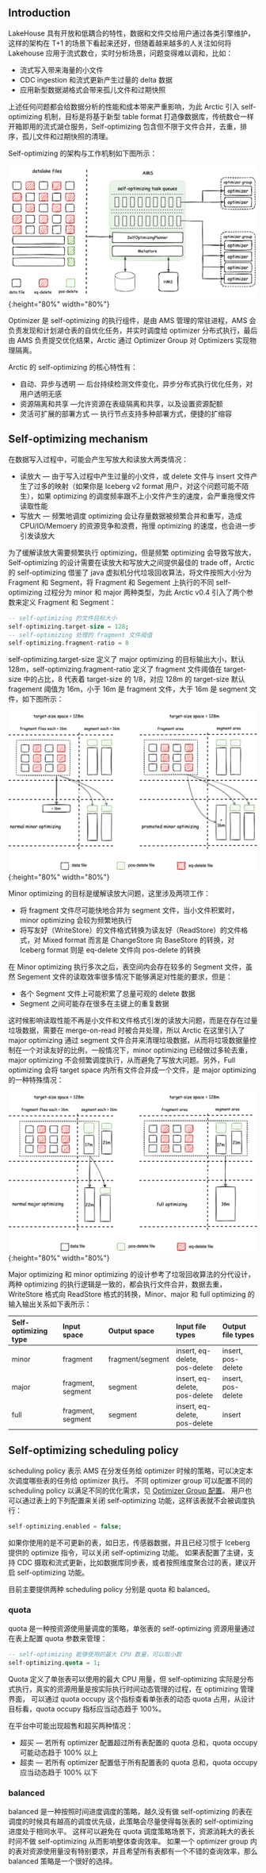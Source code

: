 ## Introduction

LakeHouse 具有开放和低耦合的特性，数据和文件交给用户通过各类引擎维护，这样的架构在 T+1 的场景下看起来还好，但随着越来越多的人关注如何将 Lakehouse 应用于流式数仓，实时分析场景，问题变得难以调和，比如：

- 流式写入带来海量的小文件
- CDC ingestion 和流式更新产生过量的 delta 数据
- 应用新型数据湖格式会带来孤儿文件和过期快照

上述任何问题都会给数据分析的性能和成本带来严重影响，为此 Arctic 引入 self-optimizing 机制，目标是将基于新型 table format 打造像数据库，传统数仓一样开箱即用的流式湖仓服务，Self-optimizing 包含但不限于文件合并，去重，排序，孤儿文件和过期快照的清理。

Self-optimizing 的架构与工作机制如下图所示：

![Self-optimizing architecture](../images/concepts/self-optimizing_arch.png){:height="80%" width="80%"}

Optimizer 是 self-optimizing 的执行组件，是由 AMS 管理的常驻进程，AMS 会负责发现和计划湖仓表的自优化任务，并实时调度给 optimizer 分布式执行，最后由 AMS 负责提交优化结果，Arctic 通过 Optimizer Group 对 Optimizers 实现物理隔离。

Arctic 的 self-optimizing 的核心特性有：

- 自动、异步与透明 — 后台持续检测文件变化，异步分布式执行优化任务，对用户透明无感
- 资源隔离和共享 —允许资源在表级隔离和共享，以及设置资源配额
- 灵活可扩展的部署方式 — 执行节点支持多种部署方式，便捷的扩缩容

## Self-optimizing mechanism

在数据写入过程中，可能会产生写放大和读放大两类情况：

- 读放大 — 由于写入过程中产生过量的小文件，或 delete 文件与 insert 文件产生了过多的映射（如果你是 Iceberg v2 format 用户，对这个问题可能不陌生），如果 optimizing 的调度频率跟不上小文件产生的速度，会严重拖慢文件读取性能
- 写放大 — 频繁地调度 optimizing 会让存量数据被频繁合并和重写，造成 CPU/IO/Memoery 的资源竞争和浪费，拖慢 optimizing 的速度，也会进一步引发读放大

为了缓解读放大需要频繁执行 optimizing，但是频繁 optimizing 会导致写放大，Self-optimizing 的设计需要在读放大和写放大之间提供最佳的 trade off，Arctic 的 self-optimizing 借鉴了 java 虚拟机分代垃圾回收算法，将文件按照大小分为 Fragment 和 Segment，将 Fragment 和 Segement 上执行的不同 self-optimizing 过程分为 minor 和 major 两种类型，为此 Arctic v0.4 引入了两个参数来定义 Fragment 和 Segment：

```SQL
-- self-optimizing 的文件目标大小
self-optimizing.target-size = 128;
-- self-optimizing 处理的 fragment 文件阈值
self-optimizing.fragment-ratio = 8
```

self-optimizing.target-size 定义了 major optimizing 的目标输出大小，默认 128m，self-optimizing.fragment-ratio 定义了 fragment 文件阈值在 target-size 中的占比，8 代表着 target-size 的 1/8，对应 128m 的 target-size 默认 fragement 阈值为 16m，小于 16m 是 fragment 文件，大于 16m 是 segment 文件，如下图所示：

![Minor optimizing](../images/concepts/minor_optimizing.png){:height="80%" width="80%"}

Minor optimizing 的目标是缓解读放大问题，这里涉及两项工作：

* 将 fragment 文件尽可能快地合并为 segment 文件，当小文件积累时， minor optimizing 会较为频繁地执行
* 将写友好（WriteStore）的文件格式转换为读友好（ReadStore）的文件格式，对 Mixed format 而言是 ChangeStore 向 BaseStore 的转换，对 Iceberg format 则是 eq-delete 文件向 pos-delete 的转换

在 Minor optimizing 执行多次之后，表空间内会存在较多的 Segment 文件，虽然 Segement 文件的读取效率很多情况下能够满足对性能的要求，但是：

* 各个 Segment 文件上可能积累了总量可观的 delete 数据
* Segment 之间可能存在很多在主键上的重复数据

这时候影响读取性能不再是小文件和文件格式引发的读放大问题，而是在存在过量垃圾数据，需要在 merge-on-read 时被合并处理，所以 Arctic 在这里引入了 major optimizing 通过 segment 文件合并来清理垃圾数据，从而将垃圾数据量控制在一个对读友好的比例，一般情况下，minor optimizing 已经做过多轮去重，major optimizing 不会频繁调度执行，从而避免了写放大问题。另外，Full optimizing 会将 target space 内所有文件合并成一个文件，是 major optimizing 的一种特殊情况：

![Major optimizing](../images/concepts/major_optimizing.png){:height="80%" width="80%"}

Major optimizing 和 minor optimizing 的设计参考了垃圾回收算法的分代设计，两种 optimizing 的执行逻辑是一致的，都会执行文件合并，数据去重，WriteStore 格式向 ReadStore 格式的转换，Minor、major 和 full optimizing 的输入输出关系如下表所示：

| Self-optimizing type  | Input space  | Output space  | Input file types  | Output file types  |
|:----------|:----------|:----------|:----------|:----------|
| minor    | fragment    | fragment/segment    | insert, eq-delete, pos-delete   | insert, pos-delete    |
| major    | fragment, segment    | segment    | insert, eq-delete, pos-delete    | insert, pos-delete    |
| full    | fragment, segment    | segment    | insert, eq-delete, pos-delete   | insert    |


## Self-optimizing scheduling policy
scheduling policy 表示 AMS 在分发任务给 optimizer 时候的策略，可以决定本次调度哪些表的任务给 optimizer 执行。
不同 optimizer group 可以配置不同的 scheduling policy 以满足不同的优化需求，见 [Optimizer Group 配置](../guides/managing-optimizers.md#optimizer-group)。
用户也可以通过表上的下列配置来关闭 self-optimizing 功能，这样该表就不会被调度执行：

```SQL
self-optimizing.enabled = false;
```
如果你使用的是不可更新的表，如日志，传感器数据，并且已经习惯于 Iceberg 提供的 optimize 指令，可以关闭 self-optimizing 功能。
如果表配置了主键，支持 CDC 摄取和流式更新，比如数据库同步表，或者按照维度聚合过的表，建议开启 self-optimizing 功能。

目前主要提供两种 scheduling policy 分别是 quota 和 balanced。
### quota
quota 是一种按资源使用量调度的策略，单张表的 self-optimizing 资源用量通过在表上配置 quota 参数来管理：

```SQL
-- self-optimizing 能够使用的最大 CPU 数量，可以取小数
self-optimizing.quota = 1;
```

Quota 定义了单张表可以使用的最大 CPU 用量，但 self-optimizing 实际是分布式执行，真实的资源用量是按实际执行时间动态管理的过程，在 optimizing 管理界面，
可以通过 quota occupy 这个指标查看单张表的动态 quota 占用，从设计目标看，quota occupy 指标应当动态趋于 100%。 

在平台中可能出现超售和超买两种情况：

- 超买 — 若所有 optimizer 配置超过所有表配置的 quota 总和，quota occupy 可能动态趋于 100% 以上
- 超卖 — 若所有 optimizer 配置低于所有配置表的 quota 总和，quota occupy 应当动态趋于 100% 以下
### balanced
balanced 是一种按照时间进度调度的策略，越久没有做 self-optimizing 的表在调度的时候具有越高的调度优先级，此策略会尽量使得每张表的 self-optimizing 进度处于相同水平。
这样可以避免在 quota 调度策略场景下，资源消耗大的表长时间不做 self-optimizing 从而影响整体查询效率。
如果一个 optimizer group 内的表对资源使用量没有特别要求，并且希望所有表都有一个不错的查询效率，那么 balanced 策略是一个很好的选择。
